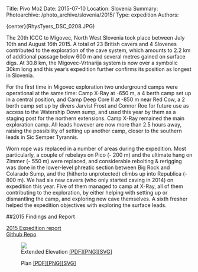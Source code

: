 Title: Pivo Mož
Date: 2015-07-10
Location: Slovenia
Summary:
Photoarchive: /photo_archive/slovenia/2015/
Type: expedition
Authors:

{center}(RhysTyers_DSC_0208.JPG)

The 20th ICCC to Migovec, North West Slovenia took place between July 10th and August 16th 2015. A total of 23 British cavers and 4 Slovenes contributed to the exploration of the cave system, which amounts to 2.2 km of additional passage below 600 m and several metres gained on surface digs. At 30.8 km, the Migovec-Vrtnarija system is now over a symbolic 30km long and this year’s expedition further confirms its position as longest in Slovenia.

For the first time in Migovec exploration two underground camps were operational at the same time: Camp X-Ray at -650 m, a 4 berth camp set up in a central position, and Camp Deep Core II at -850 m near Red Cow, a 2 berth camp set up by divers Jarvist Frost and Connor Roe for future use as access to the Watership Down sump, and used this year by them as a staging post for the northern extensions. Camp X-Ray remained the main exploration camp. All leads however are now more than 2.5 hours away, raising the possibility of setting up another camp, closer to the southern leads in Sic Semper Tyrannis.

Worn rope was replaced in a number of areas during the expedition. Most particularly, a couple of rebelays on Pico (- 200 m) and the ultimate hang on Zimmer (- 550 m) were replaced, and considerable rebolting & rerigging was done in the lower-level phreatic section between Big Rock and Colarado Sump, and the (hitherto unprotected) climbs up into Republica (- 800 m). We had six new cavers (who only started caving in 2014) on expedition this year. Five of them managed to camp at X-Ray, all of them contributing to the exploration, by either helping with setting up or dismantling the camp, and exploring new cave themselves. A sixth fresher helped the expedition objectives with exploring the surface leads.

##2015 Findings and Report

<a href="/caving/FILES/expeditions/slovenia/slov2015/PivoMozExpeditionReport.pdf">2015 Expedition report</a><br>
<a href="https://github.com/jarvist/migovecsurveydata">Github Repo</a>

<figure class="article-img-center">
<a href="/caving/FILES/expeditions/slovenia/slov2015/2015-SistemMigovec-ExtendedElevation-ENG.pdf">
<img src="/caving/FILES/expeditions/slovenia/slov2015/2015-SistemMigovec-ExtendedElevation-ENG-small.png" naptha_cursor="text"></a>
<figcaption>
Extended Elevation <a href="/caving/FILES/expeditions/slovenia/slov2015/2015-SistemMigovec-ExtendedElevation-ENG.pdf">[PDF]</a><a href="/caving/FILES/expeditions/slovenia/slov2015/2015-SistemMigovec-ExtendedElevation-ENG.png">[PNG]</a><a href="/caving/FILES/expeditions/slovenia/slov2015/2015-SistemMigovec-ExtendedElevation-ENG.svg">[SVG]</a>
</figcaption>
</figure>

<figure class="article-img-center">
<a href="/caving/FILES/expeditions/slovenia/slov2015/2015-SistemMigovec-Plan-ENG.pdf">
<img src="/caving/FILES/expeditions/slovenia/slov2015/2015-SistemMigovec-Plan-ENG-small.png" title="" style=""></a>
<figcaption>
Plan <a href="/caving/FILES/expeditions/slovenia/slov2015/2015-SistemMigovec-Plan-ENG.pdf">[PDF]</a><a href="/caving/FILES/expeditions/slovenia/slov2015/2015-SistemMigovec-Plan-ENG.png">[PNG]</a><a href="/caving/FILES/expeditions/slovenia/slov2015/2015-SistemMigovec-Plan-ENG.svg">[SVG]</a>
</figcaption>
</figure>
